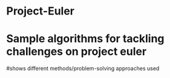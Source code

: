 # Project-Euler
# Sample algorithms for tackling challenges on project euler
#shows different methods/problem-solving approaches used
